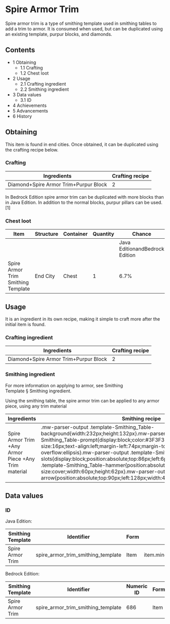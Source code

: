 # Spire Armor Trim
Spire armor trim is a type of smithing template used in smithing tables to add a trim to armor. It is consumed when used, but can be duplicated using an existing template, purpur blocks, and diamonds.

## Contents
- 1 Obtaining
	- 1.1 Crafting
	- 1.2 Chest loot
- 2 Usage
	- 2.1 Crafting ingredient
	- 2.2 Smithing ingredient
- 3 Data values
	- 3.1 ID
- 4 Achievements
- 5 Advancements
- 6 History

## Obtaining
This item is found in end cities. Once obtained, it can be duplicated using the crafting recipe below.

### Crafting
| Ingredients                           | Crafting recipe |
|---------------------------------------|-----------------|
| Diamond+Spire Armor Trim+Purpur Block | 2               |

In Bedrock Edition spire armor trim can be duplicated with more blocks than in Java Edition. In addition to the normal blocks, purpur pillars can be used.[1]

### Chest loot
| Item                               | Structure | Container | Quantity | Chance                         |
|------------------------------------|-----------|-----------|----------|--------------------------------|
|                                    |           |           |          | Java EditionandBedrock Edition |
| Spire Armor Trim Smithing Template | End City  | Chest     | 1        | 6.7%                           |

## Usage
It is an ingredient in its own recipe, making it simple to craft more after the initial item is found.

### Crafting ingredient
| Ingredients                           | Crafting recipe |
|---------------------------------------|-----------------|
| Diamond+Spire Armor Trim+Purpur Block | 2               |

### Smithing ingredient
For more information on applying to armor, see Smithing Template § Smithing ingredient.

Using the smithing table, the spire armor trim can be applied to any armor piece, using any trim material

| Ingredients                                          | Smithing recipe                                                                                                                                                                                                                                                                                                                                                                                                                                                                                                                                                                                                                                           |
|------------------------------------------------------|-----------------------------------------------------------------------------------------------------------------------------------------------------------------------------------------------------------------------------------------------------------------------------------------------------------------------------------------------------------------------------------------------------------------------------------------------------------------------------------------------------------------------------------------------------------------------------------------------------------------------------------------------------------|
| Spire Armor Trim +Any Armor Piece +Any Trim material | .mw-parser-output .template-Smithing_Table-background{width:232px;height:132px}.mw-parser-output .template-Smithing_Table-prompt{display:block;color:#3F3F3F;font-family:Minecraft;font-size:16px;text-align:left;margin-left:74px;margin-top:24px;overflow:hidden;text-overflow:ellipsis}.mw-parser-output .template-Smithing_Table-slots{display:block;position:absolute;top:86px;left:6px}.mw-parser-output .template-Smithing_Table-hammer{position:absolute;top:6px;left:6px;background-size:cover;width:60px;height:62px}.mw-parser-output .template-Smithing_Table-arrow{position:absolute;top:90px;left:128px;width:44px;height:30px}Upgrade Gear |

## Data values
### ID
Java Edition:

| Smithing Template | Identifier                         | Form | Translation key                                                               |
|-------------------|------------------------------------|------|-------------------------------------------------------------------------------|
| Spire Armor Trim  | spire_armor_trim_smithing_template | Item | item.minecraft.spire_armor_trim_smithing_templatetrim_pattern.minecraft.spire |

Bedrock Edition:

| Smithing Template | Identifier                         | Numeric ID | Form | Translation key                                    |
|-------------------|------------------------------------|------------|------|----------------------------------------------------|
| Spire Armor Trim  | spire_armor_trim_smithing_template | 686        | Item | item.smithing_template.nametrim_pattern.spire.name |


